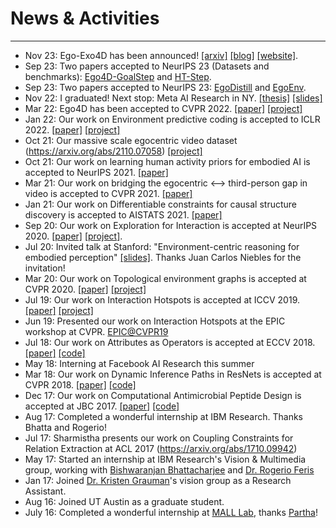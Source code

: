 # News & Activities
---

<div class="container">
<div class="events" markdown="1" >

- Nov 23: Ego-Exo4D has been announced! [[arxiv]](https://arxiv.org/abs/2311.18259) [[blog]](https://ai.meta.com/blog/ego-exo4d-video-learning-perception/) [[website]](https://ego-exo4d-data.org/).
- Sep 23: Two papers accepted to NeurIPS 23 (Datasets and benchmarks): [Ego4D-GoalStep](https://openreview.net/forum?id=3BxYAaovKr) and [HT-Step](https://openreview.net/forum?id=vv3cocNsEK).
- Sep 23: Two papers accepted to NeurIPS 23: [EgoDistill](https://arxiv.org/abs/2301.02217) and [EgoEnv](https://arxiv.org/abs/2207.11365).
- Nov 22: I graduated! Next stop: Meta AI Research in NY. [[thesis]](https://utexas.box.com/s/zoike116ivk5ikbn3w16sm76d4lwqo2j) [[slides]](https://utexas.box.com/s/j86oehf314x3lizxlcoap7m2qho8p1oe)
- Mar 22: Ego4D has been accepted to CVPR 2022. [[paper]](https://arxiv.org/abs/2110.07058) [[project]](https://ego4d-data.org/)
- Jan 22: Our work on Environment predictive coding is accepted to ICLR 2022. [[paper]](https://arxiv.org/abs/2102.02337) [[project]](ttps://vision.cs.utexas.edu/projects/epc/)
- Oct 21: Our massive scale egocentric video dataset (https://arxiv.org/abs/2110.07058) [[project]](https://ego4d-data.org/)
- Oct 21: Our work on learning human activity priors for embodied AI is accepted to NeurIPS 2021. [[paper]](https://arxiv.org/abs/2110.07692)
- Mar 21: Our work on bridging the egocentric <--> third-person gap in video is accepted to CVPR 2021. [[paper]](https://arxiv.org/abs/2104.07905)
- Jan 21: Our work on Differentiable constraints for causal structure discovery is accepted to AISTATS 2021. [[paper]](https://arxiv.org/abs/2010.06978)
- Sep 20: Our work on Exploration for Interaction is accepted at NeurIPS 2020. [[paper]](https://arxiv.org/abs/2008.09241) [[project]](http://vision.cs.utexas.edu/projects/interaction-exploration/).
- Jul 20: Invited talk at Stanford: "Environment-centric reasoning for embodied perception" [[slides]](https://drive.google.com/file/d/1CQzHVes1DsXCerJnh9z0SkD4eEcr1C9K/view?usp=sharing). Thanks Juan Carlos Niebles for the invitation!
- Mar 20: Our work on Topological environment graphs is accepted at CVPR 2020. [[paper]](https://arxiv.org/abs/2001.04583) [[project]](http://vision.cs.utexas.edu/projects/ego-topo/)	
- Jul 19: Our work on Interaction Hotspots is accepted at ICCV 2019. [[paper]](https://arxiv.org/abs/1812.04558) [[project]](http://vision.cs.utexas.edu/projects/interaction-hotspots/)
- Jun 19: Presented our work on Interaction Hotspots at the EPIC workshop at CVPR. [EPIC@CVPR19](https://eyewear-computing.org/EPIC_CVPR19/program.html)
- Jul 18: Our work on Attributes as Operators is accepted at ECCV 2018. [[paper]](https://arxiv.org/abs/1803.09851) [[code]](https://github.com/Tushar-N/attributes-as-operators)
- May 18: Interning at Facebook AI Research this summer
- Mar 18: Our work on Dynamic Inference Paths in ResNets is accepted at CVPR 2018. [[paper]](https://arxiv.org/abs/1711.08393) [[code]](https://github.com/Tushar-N/blockdrop)
- Dec 17: Our work on Computational Antimicrobial Peptide Design is accepted at JBC 2017. [[paper]](http://www.jbc.org/content/early/2017/12/19/jbc.M117.805499.full.pdf) [[code]](https://github.com/Tushar-N/amp-lm)
- Aug 17: Completed a wonderful internship at IBM Research. Thanks Bhatta and Rogerio!
- Jul 17: Sharmistha presents our work on Coupling Constraints for Relation Extraction at ACL 2017 (https://arxiv.org/abs/1710.09942)
- May 17: Started an internship at IBM Research's Vision & Multimedia group, working with [Bishwaranjan Bhattacharjee](https://www.research.ibm.com/people/b/bhatta/index.html) and [Dr. Rogerio Feris](http://rogerioferis.com/)
- Jan 17: Joined [Dr. Kristen Grauman](https://www.cs.utexas.edu/~grauman/)'s vision group as a Research Assistant.
- Aug 16: Joined UT Austin as a graduate student.
- July 16: Completed a wonderful internship at [MALL Lab](https://malllabiisc.github.io/), thanks [Partha](http://talukdar.net/)!

</div>
</div>